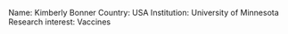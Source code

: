 Name: Kimberly Bonner
Country: USA
Institution: University of Minnesota 
Research interest: Vaccines

